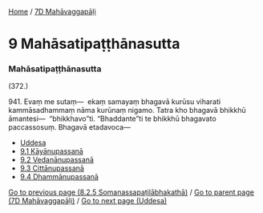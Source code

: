 
[Home](/) / [7D Mahāvaggapāḷi](/tipitaka/7D.md)

# 9 Mahāsatipaṭṭhānasutta

### Mahāsatipaṭṭhānasutta

(372.)

941\. Evaṃ me sutaṃ—  ekaṃ samayaṃ bhagavā kurūsu viharati kammāsadhammaṃ nāma kurūnaṃ nigamo. Tatra kho bhagavā bhikkhū āmantesi—  “bhikkhavo”ti. “Bhaddante”ti te bhikkhū bhagavato paccassosuṃ. Bhagavā etadavoca—

* [Uddesa](/tipitaka/7D/9/Uddesa.md)
* [9.1 Kāyānupassanā](/tipitaka/7D/9/9.1.md)
* [9.2 Vedanānupassanā](/tipitaka/7D/9/9.2.md)
* [9.3 Cittānupassanā](/tipitaka/7D/9/9.3.md)
* [9.4 Dhammānupassanā](/tipitaka/7D/9/9.4.md)

[Go to previous page (8.2.5 Somanassapaṭilābhakathā)](/tipitaka/7D/8/8.2/8.2.5.md) / [Go to parent page (7D Mahāvaggapāḷi)](/tipitaka/7D/0.md) / [Go to next page (Uddesa)](/tipitaka/7D/9/Uddesa.md)


